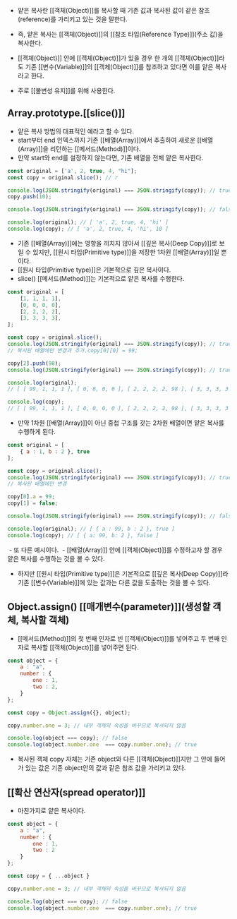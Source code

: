 - 얕은 복사란 [[객체(Object)]]를 복사할 때 기존 값과 복사된 값이 같은 참조(reference)를 가리키고 있는 것을 말한다.
- 즉, 얕은 복사는 [[객체(Object)]]의 [[참조 타입(Reference Type)]](주소 값)을 복사한다.
- [[객체(Object)]] 안에 [[객체(Object)]]가 있을 경우 한 개의 [[객체(Object)]]라도 기존 [[변수(Variable)]]의 [[객체(Object)]]를 참조하고 있다면 이를 얕은 복사라고 한다.

- 주로 [[불변성 유지]]를 위해 사용한다.

## Array.prototype.[[slice()]]

- 얕은 복사 방법의 대표적인 예라고 할 수 있다.
- start부터 end 인덱스까지 기존 [[배열(Array)]]에서 추출하여 새로운 [[배열(Array)]]을 리턴하는 [[메서드(Method)]]이다. 
- 만약 start와 end를 설정하지 않는다면, 기존 배열을 전체 얕은 복사한다.

```js
const original = ['a', 2, true, 4, "hi"];
const copy = original.slice(); // r

console.log(JSON.stringify(original) === JSON.stringify(copy)); // true 
copy.push(10); 

console.log(JSON.stringify(original) === JSON.stringify(copy)); // false 

console.log(original); // [ 'a', 2, true, 4, 'hi' ]
console.log(copy); // [ 'a', 2, true, 4, 'hi', 10 ]
```

- 기존 [[배열(Array)]]에는 영향을 끼치지 않아서 [[깊은 복사(Deep Copy)]]로 보일 수 있지만, [[원시 타입(Primitive type)]]을 저장한 1차원 [[배열(Array)]]일 뿐이다.
- [[원시 타입(Primitive type)]]은 기본적으로 깊은 복사이다.
- slice() [[메서드(Method)]]는 기본적으로 얕은 복사를 수행한다.

```js
const original = [  
	[1, 1, 1, 1],  
	[0, 0, 0, 0],  
	[2, 2, 2, 2],  
	[3, 3, 3, 3],
]; 

const copy = original.slice();
console.log(JSON.stringify(original) === JSON.stringify(copy)); // true 
// 복사된 배열에만 변경과 추가.copy[0][0] = 99; 

copy[2].push(98); 
console.log(JSON.stringify(original) === JSON.stringify(copy)); // true 

console.log(original);
// [ [ 99, 1, 1, 1 ], [ 0, 0, 0, 0 ], [ 2, 2, 2, 2, 98 ], [ 3, 3, 3, 3 ] ]출력

console.log(copy);
// [ [ 99, 1, 1, 1 ], [ 0, 0, 0, 0 ], [ 2, 2, 2, 2, 98 ], [ 3, 3, 3, 3 ] ]출력
```

- 만약 1차원 [[배열(Array)]]이 아닌 중첩 구조를 갖는 2차원 배열이면 얕은 복사를 수행하게 된다.

```js
const original = [
	{ a : 1, b : 2 }, true
];

const copy = original.slice(); 
console.log(JSON.stringify(original) === JSON.stringify(copy)); // true 
// 복사된 배열에만 변경

copy[0].a = 99;
copy[1] = false; 

console.log(JSON.stringify(original) === JSON.stringify(copy)); // false 

console.log(original); // [ { a : 99, b : 2 }, true ]
console.log(copy); // [ { a: 99, b: 2 }, false ]
```

 - 또 다른 예시이다.
 - [[배열(Array)]] 안에 [[객체(Object)]]를 수정하고자 할 경우 얕은 복사를 수행하는 것을 볼 수 있다.

 - 하지만 [[원시 타입(Primitive type)]]은 기본적으로 [[깊은 복사(Deep Copy)]]라 기존 [[변수(Variable)]]에 있는 값과는 다른 값을 도출하는 것을 볼 수 있다. 


## Object.assign() [[매개변수(parameter)]](생성할 객체, 복사할 객체)

- [[메서드(Method)]]의 첫 번째 인자로 빈 [[객체(Object)]]를 넣어주고 두 번째 인자로 복사할 [[객체(Object)]]를 넣어주면 된다.

```js
const object = {
	a : "a",
	number : {
		one : 1,    
		two : 2,  
	}
}; 

const copy = Object.assign({}, object); 

copy.number.one = 3; // 내부 객체의 속성을 바꾸므로 복사되지 않음

console.log(object === copy); // false
console.log(object.number.one  === copy.number.one); // true
```

- 복사된 객체 copy 자체는 기존 object와 다른 [[객체(Object)]]지만 그 안에 들어가 있는 값은 기존 object안의 값과 같은 참조 값을 가리키고 있다.


## [[확산 연산자(spread operator)]]

- 마찬가지로 얕은 복사이다.

```js
const object = {
	a : "a",
	number : {
		one : 1,
		two : 2
	}
}; 

const copy = { ...object } 

copy.number.one = 3; // 내부 객체의 속성을 바꾸므로 복사되지 않음

console.log(object === copy); // false
console.log(object.number.one  === copy.number.one); // true
```
